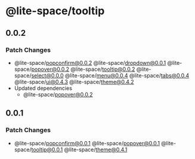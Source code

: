 # @lite-space/tooltip

## 0.0.2

### Patch Changes

- @lite-space/popconfirm@0.0.2
  @lite-space/dropdown@0.0.1
  @lite-space/popover@0.0.2
  @lite-space/tooltip@0.0.2
  @lite-space/select@0.0.0
  @lite-space/menu@0.0.4
  @lite-space/tabs@0.0.4
  @lite-space/ui@0.4.3
  @lite-space/theme@0.4.2
- Updated dependencies
  - @lite-space/popover@0.0.2

## 0.0.1

### Patch Changes

- @lite-space/popconfirm@0.0.1
  @lite-space/popover@0.0.1
  @lite-space/tooltip@0.0.1
  @lite-space/theme@0.4.1
